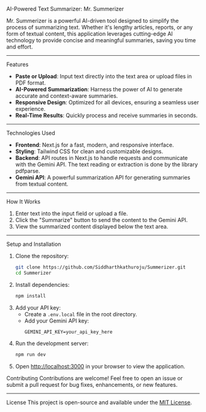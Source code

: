 AI-Powered Text Summarizer: Mr. Summerizer

Mr. Summerizer is a powerful AI-driven tool designed to simplify the process of summarizing text. Whether it's lengthy articles, reports, or any form of textual content, this application leverages cutting-edge AI technology to provide concise and meaningful summaries, saving you time and effort.

---

Features
- **Paste or Upload**: Input text directly into the text area or upload files in PDF format.
- **AI-Powered Summarization**: Harness the power of AI to generate accurate and context-aware summaries.
- **Responsive Design**: Optimized for all devices, ensuring a seamless user experience.
- **Real-Time Results**: Quickly process and receive summaries in seconds.

---

Technologies Used
- **Frontend**:  Next.js for a fast, modern, and responsive interface.
- **Styling**: Tailwind CSS for clean and customizable designs.
- **Backend**: API routes in Next.js to handle requests and communicate with the Gemini API. The text reading or extraction is done by the library pdfparse.
- **Gemini API**: A powerful summarization API for generating summaries from textual content.

---

How It Works
1. Enter text into the input field or upload a file.
2. Click the "Summarize" button to send the content to the Gemini API.
3. View the summarized content displayed below the text area.

---

Setup and Installation
1. Clone the repository:
   ```bash
   git clone https://github.com/Siddharthkathuroju/Summerizer.git
   cd Summerizer
   ```
2. Install dependencies:
   ```bash
   npm install
   ```
3. Add your API key:
   - Create a `.env.local` file in the root directory.
   - Add your Gemini API key:
     ```env
     GEMINI_API_KEY=your_api_key_here
     ```
4. Run the development server:
   ```bash
   npm run dev
   ```
5. Open [http://localhost:3000](http://localhost:3000) in your browser to view the application.



Contributing
Contributions are welcome! Feel free to open an issue or submit a pull request for bug fixes, enhancements, or new features.

---

License
This project is open-source and available under the [MIT License](LICENSE).


